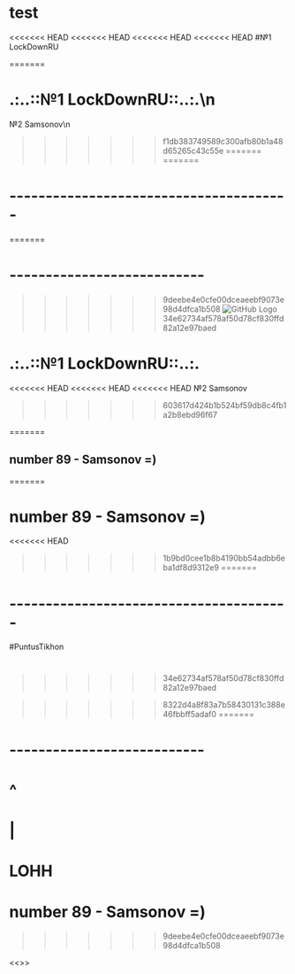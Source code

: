 # test
<<<<<<< HEAD
<<<<<<< HEAD
<<<<<<< HEAD
<<<<<<< HEAD
#№1 LockDownRU

=======
# .:..::№1 LockDownRU::..:.\n
№2 Samsonov\n
>>>>>>> f1db383749589c300afb80b1a48d65265c43c55e
=======
=======
# ---------------------------------------
=======
# ---------------------------
>>>>>>> 9deebe4e0cfe00dceaeebf9073e98d4dfca1b508
![GitHub Logo](http://www.crowndeliandcatering.com/wp-content/uploads/2014/12/Crown-Icon_transparency_02.png)
>>>>>>> 34e62734af578af50d78cf830ffd82a12e97baed
# .:..::№1 LockDownRU::..:.
<<<<<<< HEAD
<<<<<<< HEAD
<<<<<<< HEAD
№2 Samsonov
>>>>>>> 603617d424b1b524bf59db8c4fb1a2b8ebd96f67


=======
## number 89 - Samsonov =)
=======
# number 89 - Samsonov =)
<<<<<<< HEAD
>>>>>>> 1b9bd0cee1b8b4190bb54adbb6eba1df8d9312e9
=======
# ---------------------------------------
#PuntusTikhon
#

>>>>>>> 34e62734af578af50d78cf830ffd82a12e97baed

>>>>>>> 8322d4a8f83a7b58430131c388e46fbbff5adaf0
=======
# ---------------------------
#     ^
#     |
#    LOHH
#
# number 89 - Samsonov =)
>>>>>>> 9deebe4e0cfe00dceaeebf9073e98d4dfca1b508

<<<Silitski>>>